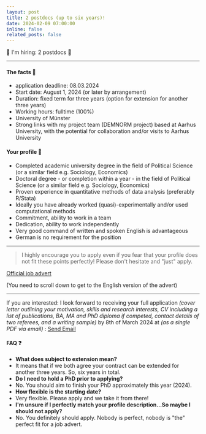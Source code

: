 ```yaml
---
layout: post
title: 2 postdocs (up to six years)! 
date: 2024-02-09 07:00:00
inline: false
related_posts: false
---
```


 :rotating_light: I'm hiring: 2 postdocs :rotating_light: 

---

 

#### The facts :hammer: 

<ul>
    <li>application deadline: 08.03.2024</li>
    <li>Start date: August 1, 2024 (or later by arrangement)</li>
    <li>Duration: fixed term for three years (option for extension for another three years)</li>
    <li>Working hours: fulltime (100%)</li>
    <li>University of Münster</li>
    <li>Strong links with my project team (DEMNORM project) based at Aarhus University, with the potential for collaboration and/or visits to Aarhus University</li>
</ul>

#### Your profile :pushpin:

<ul>
    <li>Completed academic university degree in the field of Political Science (or a similar field e.g. Sociology,  Economics)</li>
    <li>Doctoral degree - or completion within a year - in the field of Political Science (or a similar field e.g.  Sociology, Economics)</li>
    <li>Proven experience in quantitative methods of data analysis (preferably R/Stata)</li>
    <li>Ideally you have already worked (quasi)-experimentally and/or used computational methods</li>
    <li>Commitment, ability to work in a team</li>
    <li>Dedication, ability to work independently</li>
    <li>Very good command of written and spoken English is advantageous</li>
    <li>German is no requirement for the position</li>
</ul>

---

> I highly encourage you to apply even if you fear that your profile does not fit these points perfectly! Please don't hesitate and "just" apply.  
> 

<div class="center-justified"><p>
<a href="https://www.uni-muenster.de/Rektorat/Stellen/ausschreibungen/st_20240802_sk5.html">Official job advert</a></p>
</div>
(You need to scroll down to get to the English version of the advert)

--- 
If you are interested: I look forward to receiving your full application _(cover letter outlining your motivation, skills and research interests, CV including a list of publications, BA, MA and PhD diploma if competed, contact details of two referees, and a writing sample)_ by 8th of March 2024 at _(as a single PDF via email)_ : <a href = "mailto: dan.bischof@uni-muenster.de">Send Email</a>


#### FAQ :question: 

<ul>
    <li> <b> What does subject to extension mean? </b> </li>
    <li> It means that if we both agree your contract can be extended for another three years. So, six years in total. </li>
    <li> <b> Do I need to hold a PhD prior to applying? </b> </li>
    <li> No. You should aim to finish your PhD approximately this year (2024). </li>
    <li> <b> How flexible is the starting date? </b> </li>
    <li> Very flexible. Please apply and we take it from there! </li>
    <li> <b> I'm unsure if I perfectly match your profile description...So maybe I should not apply? </b> </li>
    <li> No. You definitely should apply. Nobody is perfect, nobody is "the" perfect fit for a job advert. </li>
</ul>


